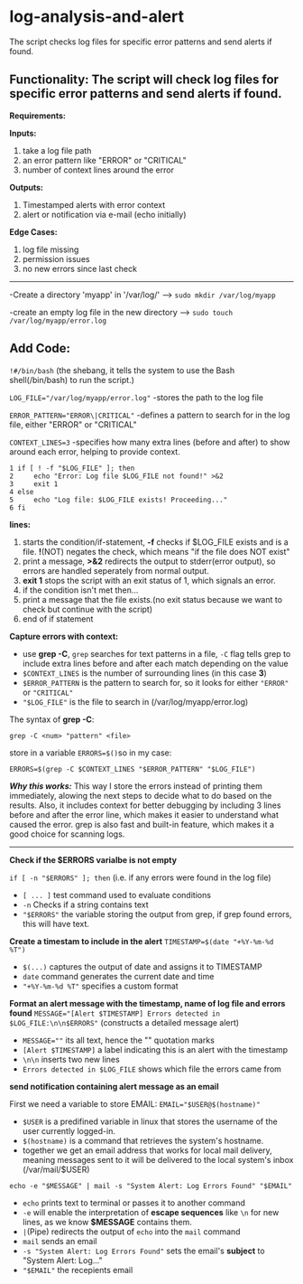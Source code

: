 # log-analysis-and-alert
The script checks log files for specific error patterns and send alerts if found.

Functionality:
The script will check log files for specific error patterns and send alerts if found.
-------------------------------------------------------------------------------------
**Requirements:**

**Inputs:**

1. take a log file path
2. an error pattern like "ERROR" or "CRITICAL"
3. number of context lines around the error

**Outputs:**

1. Timestamped alerts with error context
2. alert or notification via e-mail (echo initially)

**Edge Cases:**
1. log file missing
2. permission issues
3. no new errors since last check

-------------------------------------------------------------------------------------
-Create a directory 'myapp' in '/var/log/' -->  `sudo mkdir /var/log/myapp`

-create an empty log file in the new directory --> `sudo touch /var/log/myapp/error.log`


**Add Code:**
------------------------------------------------------------------------------------
`!#/bin/bash` 
(the shebang, it tells the system to use the Bash shell(/bin/bash) to run the script.)


`LOG_FILE="/var/log/myapp/error.log"`
-stores the path to the log file

`ERROR_PATTERN="ERROR\|CRITICAL"`
-defines a pattern to search for in the log file, either "ERROR" or "CRITICAL"

`CONTEXT_LINES=3`
-specifies how many extra lines (before and after) to show around each error, helping to provide context.


```
1 if [ ! -f "$LOG_FILE" ]; then
2 	  echo "Error: Log file $LOG_FILE not found!" >&2
3	  exit 1
4 else
5     echo "Log file: $LOG_FILE exists! Proceeding..."
6 fi
```
**lines:**
1. starts the condition/if-statement, **-f** checks if $LOG_FILE exists and is a file. **!**(NOT) negates the check, which means "if the file does NOT exist"
2. print a message, **>&2** redirects the output to stderr(error output), so errors are handled seperately from normal output.
3. **exit 1** stops the script with an exit status of 1, which signals an error.
4. if the condition isn't met then...
5. print a message that the file exists.(no exit status because we want to check but continue with the script)
6. end of if statement


**Capture errors with context:**

- use **grep -C**, `grep` searches for text patterns in a file, `-C` flag tells grep to include extra lines before and after each match depending on the value
- `$CONTEXT_LINES` is the number of surrounding lines (in this case **3**)
- `$ERROR_PATTERN` is the pattern to search for, so it looks for either `"ERROR"` or `"CRITICAL"`
- `"$LOG_FILE"` is the file to search in (/var/log/myapp/error.log)

The syntax of **grep -C**:

`grep -C <num> "pattern" <file>`

store in a variable `ERRORS=$()`so in my case:

`ERRORS=$(grep -C $CONTEXT_LINES "$ERROR_PATTERN" "$LOG_FILE")`

***Why this works:***
This way I store the errors instead of printing them immediately, alowing the next steps to decide what to do based on the results. Also, it includes context for better debugging by including 3 lines before and after the error line, which makes it easier to understand what caused the error.
grep is also fast and built-in feature, which makes it a good choice for scanning logs.

------------------------------------------------------------------------------------
**Check if the $ERRORS varialbe is not empty**

`if [ -n "$ERRORS" ]; then`
(i.e. if any errors were found in the log file)

- `[ ... ]` test command used to evaluate conditions
- `-n` Checks if a string contains text
- `"$ERRORS"` the variable storing the output from grep, if grep found errors, this will have text.


**Create a timestam to include in the alert**
`TIMESTAMP=$(date "+%Y-%m-%d %T")`

- `$(...)` captures the output of date and assigns it to TIMESTAMP
- `date` command generates the current date and time
- `"+%Y-%m-%d %T"` specifies a custom format

**Format an alert message with the timestamp, name of log file and errors found**
`MESSAGE="[Alert $TIMESTAMP] Errors detected in $LOG_FILE:\n\n$ERRORS"`
(constructs a detailed message alert)

- `MESSAGE=""` its all text, hence the "" quotation marks
- `[Alert $TIMESTAMP]` a label indicating this is an alert with the timestamp
- `\n\n` inserts two new lines
- `Errors detected in $LOG_FILE` shows which file the errors came from


 
**send notification containing alert message as an email**

First we need a variable to store EMAIL:
`EMAIL="$USER@$(hostname)"`

- `$USER` is a predifined variable in linux that stores the username of the user currently logged-in.
- `$(hostname)` is a command that retrieves the system's hostname.
- together we get an email address that works for local mail delivery, meaning messages sent to it will be delivered to the local system's inbox (/var/mail/$USER)


`echo -e "$MESSAGE" | mail -s "System Alert: Log Errors Found" "$EMAIL"`
- `echo` prints text to terminal or passes it to another command
- `-e` will enable the interpretation of **escape sequences** like `\n` for new lines, as we know **$MESSAGE** contains them.
- `|`(Pipe) redirects the output of `echo` into the `mail` command
- `mail` sends an email
- `-s "System Alert: Log Errors Found"` sets the email's **subject** to "System Alert: Log..."
- `"$EMAIL"` the recepients email
